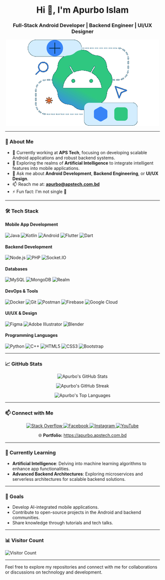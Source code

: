 <h1 align="center">Hi 👋, I'm Apurbo Islam</h1>
<h3 align="center">Full-Stack Android Developer | Backend Engineer | UI/UX Designer</h3>

<p align="center">
  <img src="https://raw.githubusercontent.com/apurboislam/apurboislam/refs/heads/main/assets/android.gif" alt="Apurbo Islam Banner" />
</p>

---

### 🚀 About Me

* 🔭 Currently working at **APS Tech**, focusing on developing scalable Android applications and robust backend systems.
* 🌱 Exploring the realms of **Artificial Intelligence** to integrate intelligent features into mobile applications.
* 💬 Ask me about **Android Development**, **Backend Engineering**, or **UI/UX Design**.
* 📫 Reach me at: **[apurbo@apstech.com.bd](mailto:apurbo@apstech.com.bd)**
* ⚡ Fun fact: I'm not single 🤭

---

### 🛠️ Tech Stack

#### Mobile App Development

![Java](https://img.shields.io/badge/Java-ED8B00?style=for-the-badge\&logo=java\&logoColor=white)
![Kotlin](https://img.shields.io/badge/Kotlin-0095D5?style=for-the-badge\&logo=kotlin\&logoColor=white)
![Android](https://img.shields.io/badge/Android-3DDC84?style=for-the-badge\&logo=android\&logoColor=white)
![Flutter](https://img.shields.io/badge/Flutter-02569B?style=for-the-badge\&logo=flutter\&logoColor=white)
![Dart](https://img.shields.io/badge/Dart-0175C2?style=for-the-badge\&logo=dart\&logoColor=white)

#### Backend Development

![Node.js](https://img.shields.io/badge/Node.js-339933?style=for-the-badge\&logo=nodedotjs\&logoColor=white)
![PHP](https://img.shields.io/badge/PHP-777BB4?style=for-the-badge\&logo=php\&logoColor=white)
![Socket.IO](https://img.shields.io/badge/Socket.IO-010101?style=for-the-badge\&logo=socketdotio\&logoColor=white)

#### Databases

![MySQL](https://img.shields.io/badge/MySQL-4479A1?style=for-the-badge\&logo=mysql\&logoColor=white)
![MongoDB](https://img.shields.io/badge/MongoDB-47A248?style=for-the-badge\&logo=mongodb\&logoColor=white)
![Realm](https://img.shields.io/badge/Realm-39477F?style=for-the-badge\&logo=realm\&logoColor=white)

#### DevOps & Tools

![Docker](https://img.shields.io/badge/Docker-2496ED?style=for-the-badge\&logo=docker\&logoColor=white)
![Git](https://img.shields.io/badge/Git-F05032?style=for-the-badge\&logo=git\&logoColor=white)
![Postman](https://img.shields.io/badge/Postman-FF6C37?style=for-the-badge\&logo=postman\&logoColor=white)
![Firebase](https://img.shields.io/badge/Firebase-FFCA28?style=for-the-badge\&logo=firebase\&logoColor=white)
![Google Cloud](https://img.shields.io/badge/Google%20Cloud-4285F4?style=for-the-badge\&logo=googlecloud\&logoColor=white)

#### UI/UX & Design

![Figma](https://img.shields.io/badge/Figma-F24E1E?style=for-the-badge\&logo=figma\&logoColor=white)
![Adobe Illustrator](https://img.shields.io/badge/Adobe%20Illustrator-FF9A00?style=for-the-badge\&logo=adobeillustrator\&logoColor=white)
![Blender](https://img.shields.io/badge/Blender-F5792A?style=for-the-badge\&logo=blender\&logoColor=white)

#### Programming Languages

![Python](https://img.shields.io/badge/Python-3776AB?style=for-the-badge\&logo=python\&logoColor=white)
![C++](https://img.shields.io/badge/C++-00599C?style=for-the-badge\&logo=cplusplus\&logoColor=white)
![HTML5](https://img.shields.io/badge/HTML5-E34F26?style=for-the-badge\&logo=html5\&logoColor=white)
![CSS3](https://img.shields.io/badge/CSS3-1572B6?style=for-the-badge\&logo=css3\&logoColor=white)
![Bootstrap](https://img.shields.io/badge/Bootstrap-7952B3?style=for-the-badge\&logo=bootstrap\&logoColor=white)

---

### 📈 GitHub Stats

<p align="center">
  <img src="https://github-readme-stats.vercel.app/api?username=apurboislam&theme=dark&hide_border=false&include_all_commits=false&count_private=false" alt="Apurbo's GitHub Stats" />
</p>

<p align="center">
  <img src="https://github-readme-streak-stats.herokuapp.com/?user=apurboislam&theme=dark&hide_border=false" alt="Apurbo's GitHub Streak" />
</p>

<p align="center">
  <img src="https://github-readme-stats.vercel.app/api/top-langs/?username=apurboislam&theme=dark&hide_border=false&include_all_commits=false&count_private=false&layout=compact" alt="Apurbo's Top Languages" />
</p>

---

### 📫 Connect with Me

<p align="center">
  <a href="https://stackoverflow.com/users/10-minute-coding" target="_blank">
    <img src="https://img.shields.io/badge/StackOverflow-FE7A16?style=for-the-badge&logo=stackoverflow&logoColor=white" alt="Stack Overflow" />
  </a>
  <a href="https://fb.com/apurboislam69" target="_blank">
    <img src="https://img.shields.io/badge/Facebook-1877F2?style=for-the-badge&logo=facebook&logoColor=white" alt="Facebook" />
  </a>
  <a href="https://instagram.com/apurboislam69" target="_blank">
    <img src="https://img.shields.io/badge/Instagram-E4405F?style=for-the-badge&logo=instagram&logoColor=white" alt="Instagram" />
  </a>
  <a href="https://www.youtube.com/c/10minutecoding" target="_blank">
    <img src="https://img.shields.io/badge/YouTube-FF0000?style=for-the-badge&logo=youtube&logoColor=white" alt="YouTube" />
  </a>
  <p align="center"> 🌐 <strong>Portfolio:</strong> <a href="https://apurbo.apstech.com.bd" target="_blank">https://apurbo.apstech.com.bd</a> </p>
</p>

---

### 🧠 Currently Learning

* **Artificial Intelligence**: Delving into machine learning algorithms to enhance app functionalities.
* **Advanced Backend Architectures**: Exploring microservices and serverless architectures for scalable backend solutions.

---

### 🎯 Goals

* Develop AI-integrated mobile applications.
* Contribute to open-source projects in the Android and backend communities.
* Share knowledge through tutorials and tech talks.

---

### 📊 Visitor Count

![Visitor Count](https://count.getloli.com/get/@apurboislam?theme=rule34)

---

Feel free to explore my repositories and connect with me for collaborations or discussions on technology and development.
